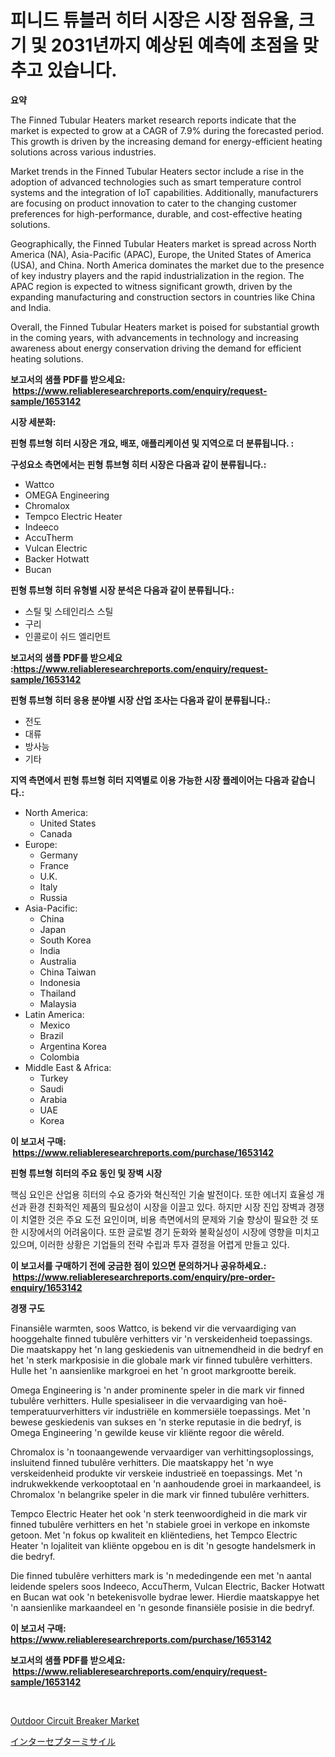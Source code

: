 <p><h1>피니드 튜블러 히터 시장은 시장 점유율, 크기 및 2031년까지 예상된 예측에 초점을 맞추고 있습니다.</h1></p><p><strong>요약</strong></p>
<p><p>The Finned Tubular Heaters market research reports indicate that the market is expected to grow at a CAGR of 7.9% during the forecasted period. This growth is driven by the increasing demand for energy-efficient heating solutions across various industries. </p><p>Market trends in the Finned Tubular Heaters sector include a rise in the adoption of advanced technologies such as smart temperature control systems and the integration of IoT capabilities. Additionally, manufacturers are focusing on product innovation to cater to the changing customer preferences for high-performance, durable, and cost-effective heating solutions. </p><p>Geographically, the Finned Tubular Heaters market is spread across North America (NA), Asia-Pacific (APAC), Europe, the United States of America (USA), and China. North America dominates the market due to the presence of key industry players and the rapid industrialization in the region. The APAC region is expected to witness significant growth, driven by the expanding manufacturing and construction sectors in countries like China and India. </p><p>Overall, the Finned Tubular Heaters market is poised for substantial growth in the coming years, with advancements in technology and increasing awareness about energy conservation driving the demand for efficient heating solutions.</p></p>
<p><strong>보고서의 샘플 PDF를 받으세요: &nbsp;<a href="https://www.reliableresearchreports.com/enquiry/request-sample/1653142">https://www.reliableresearchreports.com/enquiry/request-sample/1653142</a></strong></p>
<p><strong>시장 세분화:</strong></p>
<p><strong> 핀형 튜브형 히터 시장은 개요, 배포, 애플리케이션 및 지역으로 더 분류됩니다. :</strong></p>
<p><strong>구성요소 측면에서는 핀형 튜브형 히터 시장은 다음과 같이 분류됩니다.:</strong></p>
<p><ul><li>Wattco</li><li>OMEGA Engineering</li><li>Chromalox</li><li>Tempco Electric Heater</li><li>Indeeco</li><li>AccuTherm</li><li>Vulcan Electric</li><li>Backer Hotwatt</li><li>Bucan</li></ul></p>
<p><strong> 핀형 튜브형 히터 유형별 시장 분석은 다음과 같이 분류됩니다.:</strong></p>
<p><ul><li>스틸 및 스테인리스 스틸</li><li>구리</li><li>인콜로이 쉬드 엘리먼트</li></ul></p>
<p><strong>보고서의 샘플 PDF를 받으세요 :<a href="https://www.reliableresearchreports.com/enquiry/request-sample/1653142">https://www.reliableresearchreports.com/enquiry/request-sample/1653142</a></strong></p>
<p><strong> 핀형 튜브형 히터 응용 분야별 시장 산업 조사는 다음과 같이 분류됩니다.:</strong></p>
<p><ul><li>전도</li><li>대류</li><li>방사능</li><li>기타</li></ul></p>
<p><strong>지역 측면에서 핀형 튜브형 히터 지역별로 이용 가능한 시장 플레이어는 다음과 같습니다.:</strong></p>
<p><ul>
    <li>
        North America:
        <ul>
            <li>United States</li>
            <li>Canada</li>
        </ul>
    </li>
    <li>
        Europe:
        <ul>
            <li>Germany</li>
            <li>France</li>
            <li>U.K.</li>
            <li>Italy</li>
            <li>Russia</li>
        </ul>
    </li>
    <li>
        Asia-Pacific:
        <ul>
            <li>China</li>
            <li>Japan</li>
            <li>South Korea</li>
            <li>India</li>
            <li>Australia</li>
            <li>China Taiwan</li>
            <li>Indonesia</li>
            <li>Thailand</li>
            <li>Malaysia</li>
        </ul>
    </li>
    <li>
        Latin America:
        <ul>
            <li>Mexico</li>
            <li>Brazil</li>
            <li>Argentina Korea</li>
            <li>Colombia</li>
        </ul>
    </li>
    <li>
        Middle East & Africa:
        <ul>
            <li>Turkey</li>
            <li>Saudi</li>
            <li>Arabia</li>
            <li>UAE</li>
            <li>Korea</li>
        </ul>
    </li>
    </ul></p>
<p><strong>이 보고서 구매: &nbsp;<a href="https://www.reliableresearchreports.com/purchase/1653142">https://www.reliableresearchreports.com/purchase/1653142</a></strong></p>
<p><strong>핀형 튜브형 히터의 주요 동인 및 장벽 시장</strong></p>
<p><p>핵심 요인은 산업용 히터의 수요 증가와 혁신적인 기술 발전이다. 또한 에너지 효율성 개선과 환경 친화적인 제품의 필요성이 시장을 이끌고 있다. 하지만 시장 진입 장벽과 경쟁이 치열한 것은 주요 도전 요인이며, 비용 측면에서의 문제와 기술 향상이 필요한 것 또한 시장에서의 어려움이다. 또한 글로벌 경기 둔화와 불확실성이 시장에 영향을 미치고 있으며, 이러한 상황은 기업들의 전략 수립과 투자 결정을 어렵게 만들고 있다.</p></p>
<p><strong>이 보고서를 구매하기 전에 궁금한 점이 있으면 문의하거나 공유하세요.: &nbsp;<a href="https://www.reliableresearchreports.com/enquiry/pre-order-enquiry/1653142">https://www.reliableresearchreports.com/enquiry/pre-order-enquiry/1653142</a></strong></p>
<p><strong>경쟁 구도</strong></p>
<p><p>Finansiêle warmten, soos Wattco, is bekend vir die vervaardiging van hooggehalte finned tubulêre verhitters vir 'n verskeidenheid toepassings. Die maatskappy het 'n lang geskiedenis van uitnemendheid in die bedryf en het 'n sterk markposisie in die globale mark vir finned tubulêre verhitters. Hulle het 'n aansienlike markgroei en het 'n groot markgrootte bereik.</p><p>Omega Engineering is 'n ander prominente speler in die mark vir finned tubulêre verhitters. Hulle spesialiseer in die vervaardiging van hoë-temperatuurverhitters vir industriële en kommersiële toepassings. Met 'n bewese geskiedenis van sukses en 'n sterke reputasie in die bedryf, is Omega Engineering 'n gewilde keuse vir kliënte regoor die wêreld.</p><p>Chromalox is 'n toonaangewende vervaardiger van verhittingsoplossings, insluitend finned tubulêre verhitters. Die maatskappy het 'n wye verskeidenheid produkte vir verskeie industrieë en toepassings. Met 'n indrukwekkende verkooptotaal en 'n aanhoudende groei in markaandeel, is Chromalox 'n belangrike speler in die mark vir finned tubulêre verhitters.</p><p>Tempco Electric Heater het ook 'n sterk teenwoordigheid in die mark vir finned tubulêre verhitters en het 'n stabiele groei in verkope en inkomste getoon. Met 'n fokus op kwaliteit en kliëntediens, het Tempco Electric Heater 'n lojaliteit van kliënte opgebou en is dit 'n gesogte handelsmerk in die bedryf.</p><p>Die finned tubulêre verhitters mark is 'n mededingende een met 'n aantal leidende spelers soos Indeeco, AccuTherm, Vulcan Electric, Backer Hotwatt en Bucan wat ook 'n betekenisvolle bydrae lewer. Hierdie maatskappye het 'n aansienlike markaandeel en 'n gesonde finansiële posisie in die bedryf.</p></p>
<p><strong>이 보고서 구매: &nbsp; <a href="https://www.reliableresearchreports.com/purchase/1653142">https://www.reliableresearchreports.com/purchase/1653142</a></strong></p>
<p><strong>보고서의 샘플 PDF를 받으세요: &nbsp;<a href="https://www.reliableresearchreports.com/enquiry/request-sample/1653142">https://www.reliableresearchreports.com/enquiry/request-sample/1653142</a></strong><strong></strong></p>
<p>&nbsp;</p>
<p><p><a href="https://github.com/GroverBarry/Market-Research-Report-List-4/blob/main/outdoor-circuit-breaker-market.md">Outdoor Circuit Breaker Market</a></p><p><a href="https://github.com/ppmazlotr77499/Market-Research-Report-List-1/blob/main/495403611564.md">インターセプターミサイル</a></p></p>